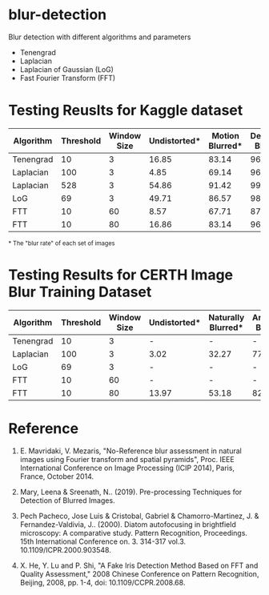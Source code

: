 # blur-detection

Blur detection with different algorithms and parameters

* Tenengrad
* Laplacian
* Laplacian of Gaussian (LoG)
* Fast Fourier Transform (FFT)

# Testing Reuslts for Kaggle dataset

| Algorithm | Threshold | Window Size | Undistorted* | Motion Blurred* | Defocused Blurred* |
| - | - | - | - | - | - |
| Tenengrad | 10 | 3 | 16.85 | 83.14 | 96.28 |
| Laplacian | 100 | 3 | 4.85 | 69.14 | 96.28 |
| Laplacian | 528 | 3 | 54.86 | 91.42 | 99.42 |
| LoG | 69 | 3 | 49.71 | 86.57 | 98.28 |
| FTT | 10 | 60 | 8.57 | 67.71 | 87.71 |
| FTT | 10 | 80 | 16.86 | 83.14 | 96.28 |

<sup>\* The "blur rate" of each set of images</sup>

# Testing Results for CERTH Image Blur Training Dataset

| Algorithm | Threshold | Window Size | Undistorted* | Naturally Blurred* | Artificially Blurred* |
| - | - | - | - | - | - |
| Tenengrad | 10 | 3 | - | - | - |
| Laplacian | 100 | 3 | 3.02 | 32.27 | 77.33 |
| LoG | 69 | 3 | - | - | - |
| FTT | 10 | 60 | - | - | - |
| FTT | 10 | 80 | 13.97 | 53.18 | 82.67 |

# Reference
1. E. Mavridaki, V. Mezaris, "No-Reference blur assessment in natural images using Fourier transform and spatial pyramids", Proc. IEEE International Conference on Image Processing (ICIP 2014), Paris, France, October 2014.

1. Mary, Leena & Sreenath, N.. (2019). Pre-processing Techniques for Detection of Blurred Images.

1. Pech Pacheco, Jose Luis & Cristobal, Gabriel & Chamorro-Martinez, J. & Fernandez-Valdivia, J.. (2000). Diatom autofocusing in brightfield microscopy: A comparative study. Pattern Recognition, Proceedings. 15th International Conference on. 3. 314-317 vol.3. 10.1109/ICPR.2000.903548.

1. X. He, Y. Lu and P. Shi, "A Fake Iris Detection Method Based on FFT and Quality Assessment," 2008 Chinese Conference on Pattern Recognition, Beijing, 2008, pp. 1-4, doi: 10.1109/CCPR.2008.68.